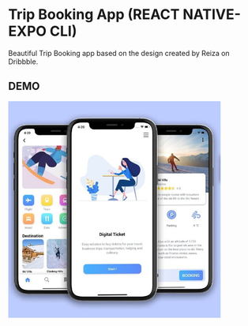 # Trip Booking App (REACT NATIVE- EXPO CLI)


Beautiful Trip Booking app based on the design created by Reiza on Dribbble.


## DEMO

<a href="https://github.com/soufyen004">
   <img src="./demo.jpg" width="430" />
</a>

